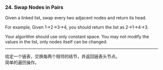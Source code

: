 ### 24. Swap Nodes in Pairs

Given a linked list, swap every two adjacent nodes and return its head.

For example,
Given 1->2->3->4, you should return the list as 2->1->4->3.

Your algorithm should use only constant space. You may not modify the values in the list, only nodes itself can be changed.

* * *

给定一个链表，交换每两个相邻的结节，并返回链表头节点。   
简单的遍历操作。   

